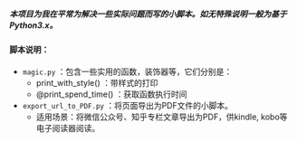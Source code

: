 ##### 本项目为我在平常为解决一些实际问题而写的小脚本。如无特殊说明一般为基于Python3.x。

#### 脚本说明：
- `magic.py` ：包含一些实用的函数，装饰器等，它们分别是：
  - print_with_style() ：带样式的打印
  - @print_spend_time() ：获取函数执行时间 
- `export_url_to_PDF.py` ：将页面导出为PDF文件的小脚本。
  - 适用场景：将微信公众号、知乎专栏文章导出为PDF，供kindle, kobo等电子阅读器阅读。